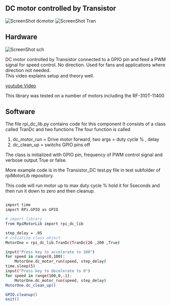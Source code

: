 DC motor controlled by Transistor
-------------------------------------------------

![ScreenShot dcmotor](https://github.com/gavinlyonsrepo/RpiMotorLib/blob/master/images/RF310T11400.jpg)
![ScreenShot Tran](https://github.com/gavinlyonsrepo/RpiMotorLib/blob/master/images/tran.jpg)


Hardware
--------------------------------------------


![ScreenShot sch](https://github.com/gavinlyonsrepo/RpiMotorLib/blob/master/images/motor_gpio.jpg)

DC motor controlled by Transistor connected to a GPIO pin and feed a PWM 
signal for speed control. No direction.
Used for fans and applications where direction not needed.   
This video explains setup and theory well.

[youtube Video](https://www.youtube.com/watch?v=W7cV9_W12sM)

This library was tested on a number of motors including the RF-310T-11400
  
Software
-------------------------------------------

The file rpi_dc_lib.py contains code for this component
It consists of a class called TranDc and two functions
The four function is called 
1. dc_motor_run = Drive motor forward, two args = duty cycle % , delay
2. dc_clean_up = switchs GPIO pins off

The class is initialized with GPIO pin, frequency of PWM control signal 
and verbose output True or false.

More example code is in the Transistor_DC test.py file in test subfolder of 
rpiMotorLib repository.

This code will run motor up to max duty cycle % hold it for 
5seconds and then run it down to zero and then cleanup.

```sh

import time 
import RPi.GPIO as GPIO

# import library
from RpiMotorLib import rpi_dc_lib

step_delay = .05
# intialise class object
MotorOne = rpi_dc_lib.TranDc(TranDc(26 ,200 ,True)

input("Press key to accelerate to 100") 
for speed in range(0,100):
    MotorOne.dc_motor_run(speed, step_delay)
time.sleep(5)
input("Press key to decelerate to 0") 
for speed in range(100,0,-1):
    MotorOne.dc_motor_run(speed, step_delay)
MotorOne.dc_clean_up() 

GPIO.cleanup()
exit()

```



